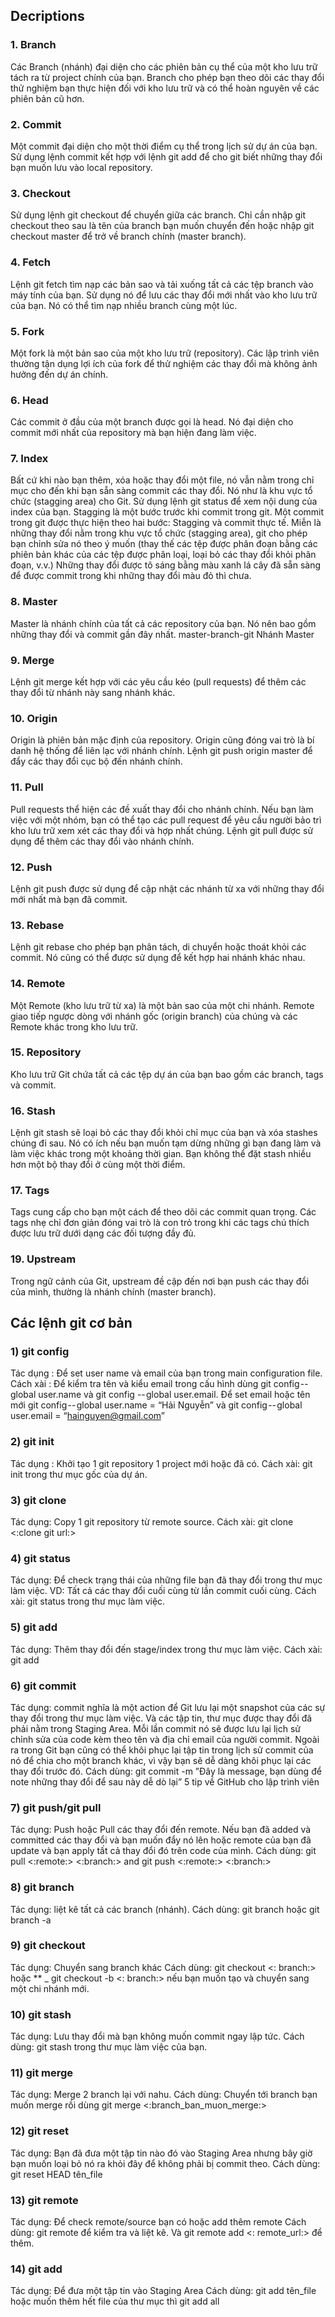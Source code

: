 ## Decriptions
### 1. Branch
Các Branch (nhánh) đại diện cho các phiên bản cụ thể của một kho lưu trữ tách ra từ project chính của bạn.
Branch cho phép bạn theo dõi các thay đổi thử nghiệm bạn thực hiện đối với kho lưu trữ và có thể hoàn nguyên về các phiên bản cũ hơn.

### 2. Commit
Một commit đại diện cho một thời điểm cụ thể trong lịch sử dự án của bạn. Sử dụng lệnh commit kết hợp với lệnh git add để cho git biết những thay đổi bạn muốn lưu vào local repository.

### 3. Checkout
Sử dụng lệnh git checkout để chuyển giữa các branch. Chỉ cần nhập git checkout theo sau là tên của branch bạn muốn chuyển đến hoặc nhập git checkout master để trở về branch chính (master branch).

### 4. Fetch
Lệnh git fetch tìm nạp các bản sao và tải xuống tất cả các tệp branch vào máy tính của bạn. Sử dụng nó để lưu các thay đổi mới nhất vào kho lưu trữ của bạn. Nó có thể tìm nạp nhiều branch cùng một lúc.

### 5. Fork
Một fork là một bản sao của một kho lưu trữ (repository). Các lập trình viên thường tận dụng lợi ích của fork để thử nghiệm các thay đổi mà không ảnh hưởng đến dự án chính.

### 6. Head
Các commit ở đầu của một branch được gọi là head. Nó đại diện cho commit mới nhất của repository mà bạn hiện đang làm việc.

### 7. Index
Bất cứ khi nào bạn thêm, xóa hoặc thay đổi một file, nó vẫn nằm trong chỉ mục cho đến khi bạn sẵn sàng commit các thay đổi. Nó như là khu vực tổ chức (stagging area) cho Git. Sử dụng lệnh git status để xem nội dung của index của bạn.
    Stagging là một bước trước khi commit trong git.
    Một commit trong git được thực hiện theo hai bước: Stagging và commit thực tế. Miễn là những thay đổi nằm trong khu vực tổ chức (stagging area), git cho phép bạn chỉnh sửa nó theo ý muốn (thay thế các tệp được phân đoạn bằng các phiên bản khác của các tệp được phân loại, loại bỏ các thay đổi khỏi phân đoạn, v.v.)
Những thay đổi được tô sáng bằng màu xanh lá cây đã sẵn sàng để được commit trong khi những thay đổi màu đỏ thì chưa.

### 8. Master
Master là nhánh chính của tất cả các repository của bạn. Nó nên bao gồm những thay đổi và commit gần đây nhất.
master-branch-git
Nhánh Master

### 9. Merge
Lệnh git merge kết hợp với các yêu cầu kéo (pull requests) để thêm các thay đổi từ nhánh này sang nhánh khác.

### 10. Origin
Origin là phiên bản mặc định của repository. Origin cũng đóng vai trò là bí danh hệ thống để liên lạc với nhánh chính.
Lệnh git push origin master để đẩy các thay đổi cục bộ đến nhánh chính.

### 11. Pull
Pull requests thể hiện các đề xuất thay đổi cho nhánh chính. Nếu bạn làm việc với một nhóm, bạn có thể tạo các pull request để yêu cầu người bảo trì kho lưu trữ xem xét các thay đổi và hợp nhất chúng.
Lệnh git pull được sử dụng để thêm các thay đổi vào nhánh chính.

### 12. Push
Lệnh git push được sử dụng để cập nhật các nhánh từ xa với những thay đổi mới nhất mà bạn đã commit.

### 13. Rebase
Lệnh git rebase cho phép bạn phân tách, di chuyển hoặc thoát khỏi các commit. Nó cũng có thể được sử dụng để kết hợp hai nhánh khác nhau.

### 14. Remote
Một Remote (kho lưu trữ từ xa) là một bản sao của một chi nhánh. Remote giao tiếp ngược dòng với nhánh gốc (origin branch) của chúng và các Remote khác trong kho lưu trữ.

### 15. Repository
Kho lưu trữ Git chứa tất cả các tệp dự án của bạn bao gồm các branch, tags và commit.

### 16. Stash
Lệnh git stash sẽ loại bỏ các thay đổi khỏi chỉ mục của bạn và xóa stashes chúng đi sau.
Nó có ích nếu bạn muốn tạm dừng những gì bạn đang làm và làm việc khác trong một khoảng thời gian. Bạn không thể đặt stash nhiều hơn một bộ thay đổi ở cùng một thời điểm.

### 17. Tags
Tags cung cấp cho bạn một cách để theo dõi các commit quan trọng. Các tags nhẹ chỉ đơn giản đóng vai trò là con trỏ trong khi các tags chú thích được lưu trữ dưới dạng các đối tượng đầy đủ.

### 19. Upstream
Trong ngữ cảnh của Git, upstream đề cập đến nơi bạn push các thay đổi của mình, thường là nhánh chính (master branch).

## Các lệnh git cơ bản
### 1) git config
Tác dụng : Để set user name và email của bạn trong main configuration file.
Cách xài : Để kiểm tra tên và kiểu email trong cấu hình dùng git config -- global user.name và git config -- global user.email. Để set email hoặc tên mới git config -- global user.name = “Hải Nguyễn” và git config -- global user.email = “hainguyen@gmail.com”

### 2) git init
Tác dụng : Khởi tạo 1 git repository 1 project mới hoặc đã có.
Cách xài: git init trong thư mục gốc của dự án.

### 3) git clone
Tác dụng: Copy 1 git repository từ remote source.
Cách xài: git clone <:clone git url:>

### 4) git status
Tác dụng: Để check trạng thái của những file bạn đã thay đổi trong thư mục làm việc. VD: Tất cả các thay đổi cuối cùng từ lần commit cuối cùng.
Cách xài: git status trong thư mục làm việc.

### 5) git add
Tác dụng: Thêm thay đổi đến stage/index trong thư mục làm việc.
Cách xài: git add

### 6) git commit
Tác dụng: commit nghĩa là một action để Git lưu lại một snapshot của các sự thay đổi trong thư mục làm việc. Và các tập tin, thư mục được thay đổi đã phải nằm trong Staging Area. Mỗi lần commit nó sẽ được lưu lại lịch sử chỉnh sửa của code kèm theo tên và địa chỉ email của người commit. Ngoài ra trong Git bạn cũng có thể khôi phục lại tập tin trong lịch sử commit của nó để chia cho một branch khác, vì vậy bạn sẽ dễ dàng khôi phục lại các thay đổi trước đó.
Cách dùng: git commit -m ”Đây là message, bạn dùng để note những thay đổi để sau này dễ dò lại”
  5 tip về GitHub cho lập trình viên
### 7) git push/git pull
Tác dụng: Push hoặc Pull các thay đổi đến remote. Nếu bạn đã added và committed các thay đổi và bạn muốn đẩy nó lên hoặc remote của bạn đã update và bạn apply tất cả thay đổi đó trên code của mình.
Cách dùng: git pull <:remote:> <:branch:> and git push <:remote:> <:branch:>

### 8) git branch
Tác dụng: liệt kê tất cả các branch (nhánh).
Cách dùng: git branch hoặc git branch -a

### 9) git checkout
Tác dụng: Chuyển sang branch khác
Cách dùng: git checkout <: branch:> hoặc ** _ git checkout -b <: branch:> nếu bạn muốn tạo và chuyển sang một chi nhánh mới.

### 10) git stash
Tác dụng: Lưu thay đổi mà bạn không muốn commit ngay lập tức.
Cách dùng: git stash trong thư mục làm việc của bạn.

### 11) git merge
Tác dụng: Merge 2 branch lại với nahu.
Cách dùng: Chuyển tới branch bạn muốn merge rồi  dùng git merge <:branch_ban_muon_merge:>

### 12) git reset
Tác dụng: Bạn đã đưa một tập tin nào đó vào Staging Area nhưng bây giờ bạn muốn loại bỏ nó ra khỏi đây để không phải bị commit theo.
Cách dùng: git reset HEAD tên_file

### 13) git remote
Tác dụng: Để check remote/source bạn có hoặc add thêm remote
Cách dùng: git remote để kiểm tra và liệt kê. Và git remote add <: remote_url:> để thêm.

### 14) git add
Tác dụng: Để đưa một tập tin vào Staging Area
Cách dùng: git add tên_file hoặc muốn thêm hết file của thư mục thì git add all